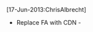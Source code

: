 [17-Jun-2013:ChrisAlbrecht]
- Replace FA with CDN - <link href="//netdna.bootstrapcdn.com/font-awesome/3.2.0/css/font-awesome.min.css" rel="stylesheet">
